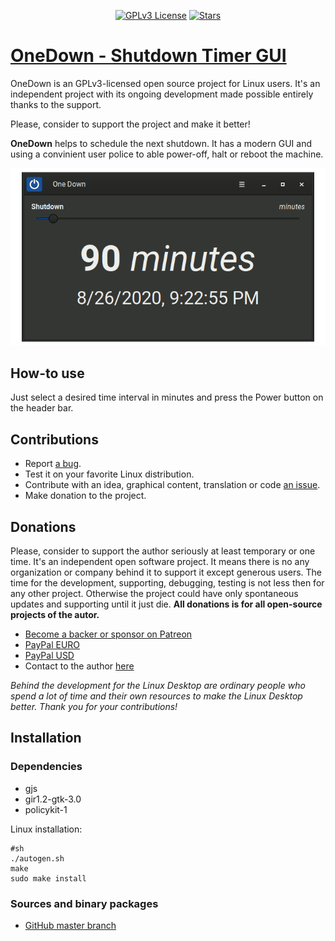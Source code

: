 <p align="center">
  <a href="https://github.com/konkor/onedown"><img src="https://img.shields.io/github/license/konkor/onedown.svg" alt="GPLv3 License"></a>
  <a href="https://github.com/konkor/onedown"><img src="https://img.shields.io/github/stars/konkor/onedown.svg?style=social&label=Star&style=flat-square" alt="Stars"></a>
</p>

# [OneDown - Shutdown Timer GUI](https://github.com/konkor/onedown)


OneDown is an GPLv3-licensed open source project for Linux users. It's an independent project with its ongoing development made possible entirely thanks to the support.

Please, consider to support the project and make it better!

**OneDown** helps to schedule the next shutdown. It has a modern GUI and using a convinient user police to able power-off, halt or reboot the machine.

![screencast](/data/screenshots/screenshot.png?raw=true)

## How-to use

Just select a desired time interval in minutes and press the Power button on the header bar.

## Contributions
* Report [a bug](https://github.com/konkor/onedown/issues).
* Test it on your favorite Linux distribution.
* Contribute with an idea, graphical content, translation or code [an issue](https://github.com/konkor/onedown/issues).
* Make donation to the project.

## Donations
Please, consider to support the author seriously at least temporary or one time. It's an independent open software project. It means there is no any organization or company behind it to support it except generous users. The time for the development, supporting, debugging, testing is not less then for any other project. Otherwise the project could have only spontaneous updates and supporting until it just die. **All donations is for all open-source projects of the autor.**

 * [Become a backer or sponsor on Patreon](https://www.patreon.com/konkor)
 * [PayPal EURO](https://www.paypal.com/cgi-bin/webscr?cmd=_s-xclick&hosted_button_id=WVAS5RXRMYVC4)
 * [PayPal USD](https://www.paypal.com/cgi-bin/webscr?cmd=_s-xclick&hosted_button_id=HGAFMMMQ9MQJ2)
 * Contact to the author [here](https://konkor.github.io/index.html#contact)

_Behind the development for the Linux Desktop are ordinary people who spend a lot of time and their own resources to make the Linux Desktop better. Thank you for your contributions!_


## Installation
### Dependencies
* gjs
* gir1.2-gtk-3.0
* policykit-1

Linux installation:
```
#sh
./autogen.sh
make
sudo make install
```

### Sources and binary packages
* [GitHub master branch](https://github.com/konkor/onedown/archive/master.zip)
